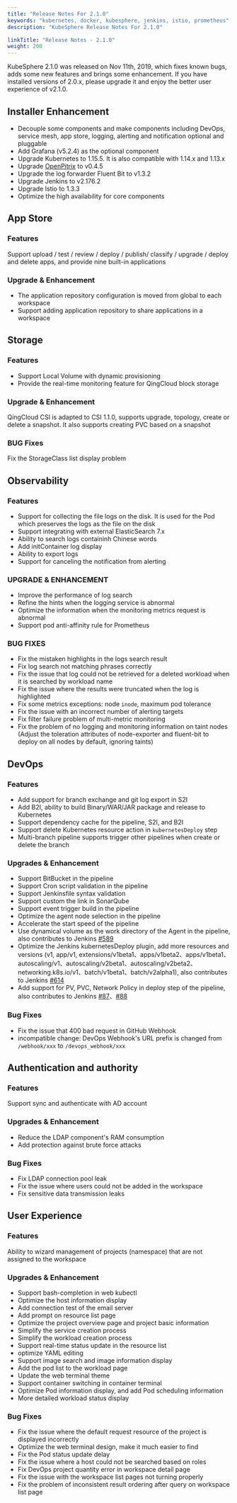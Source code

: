 ```yaml
---
title: "Release Notes For 2.1.0"
keywords: "kubernetes, docker, kubesphere, jenkins, istio, prometheus"
description: "KubeSphere Release Notes For 2.1.0"

linkTitle: "Release Notes - 2.1.0"
weight: 200
---
```


KubeSphere 2.1.0 was released on Nov 11th, 2019, which fixes known bugs, adds some new features and brings some enhancement. If you have installed versions of 2.0.x, please upgrade it and enjoy the better user experience of v2.1.0.

## Installer Enhancement

- Decouple some components and make components including DevOps, service mesh, app store, logging, alerting and notification optional and pluggable
- Add Grafana (v5.2.4) as the optional component
- Upgrade Kubernetes to 1.15.5. It is also compatible with 1.14.x and 1.13.x
- Upgrade  [OpenPitrix](https://openpitrix.io/) to v0.4.5
- Upgrade the log forwarder Fluent Bit to v1.3.2
- Upgrade Jenkins to v2.176.2
- Upgrade Istio to 1.3.3
- Optimize the high availability for core components

## App Store

### Features

Support upload / test / review / deploy / publish/ classify / upgrade / deploy and delete apps, and provide nine built-in applications

### Upgrade & Enhancement

- The application repository configuration is moved from global to each workspace
- Support adding application repository to share applications in a workspace

## Storage

### Features

- Support Local Volume with dynamic provisioning
- Provide the real-time monitoring feature for QingCloud block storage

### Upgrade & Enhancement

QingCloud CSI is adapted to CSI 1.1.0, supports upgrade, topology, create or delete a snapshot. It also supports creating PVC based on a snapshot

### BUG Fixes

Fix the StorageClass list display problem

## Observability

### Features

- Support for collecting the file logs on the disk. It is used for the Pod which preserves the logs as the file on the disk
- Support integrating with external ElasticSearch 7.x
- Ability to search logs containinh Chinese words
- Add initContainer log display
- Ability to export logs
- Support for canceling the notification from alerting

### UPGRADE & ENHANCEMENT

- Improve the performance of log search
- Refine the hints when the logging service is abnormal
- Optimize the information when the monitoring metrics request is abnormal
- Support pod anti-affinity rule for Prometheus

### BUG FIXES

- Fix the mistaken highlights in the logs search result
- Fix log search not matching phrases correctly
- Fix the issue that log could not be retrieved for a deleted workload when it is searched by workload name
- Fix the issue where the results were truncated when the log is highlighted
- Fix some metrics exceptions: node `inode`, maximum pod tolerance
- Fix the issue with an incorrect number of alerting targets
- Fix filter failure problem of multi-metric monitoring
- Fix the problem of no logging and monitoring information on taint nodes (Adjust the toleration attributes of node-exporter and fluent-bit to deploy on all nodes by default, ignoring taints)

## DevOps

### Features

- Add support for branch exchange and git log export in S2I
- Add B2I, ability to build Binary/WAR/JAR package and release to Kubernetes
- Support dependency cache for the pipeline, S2I, and B2I
- Support delete Kubernetes resource action in `kubernetesDeploy` step
- Multi-branch pipeline supports trigger other pipelines when create or delete the branch

### Upgrades & Enhancement

- Support BitBucket in the pipeline
- Support Cron script validation in the pipeline
- Support Jenkinsfile syntax validation
- Support custom the link in SonarQube
- Support event trigger build in the pipeline
- Optimize the agent node selection in the pipeline
- Accelerate the start speed of the pipeline
- Use dynamical volume as the work directory of the Agent in the pipeline, also contributes to Jenkins [#589](https://github.com/jenkinsci/kubernetes-plugin/pull/598)
- Optimize the Jenkins kubernetesDeploy plugin, add more resources and versions (v1, app/v1, extensions/v1beta1、apps/v1beta2、apps/v1beta1、autoscaling/v1、autoscaling/v2beta1、autoscaling/v2beta2、networking.k8s.io/v1、batch/v1beta1、batch/v2alpha1), also contributes to Jenkins [#614](https://github.com/jenkinsci/kubernetes-plugin/pull/614)
- Add support for PV, PVC, Network Policy in deploy step of the pipeline, also contributes to Jenkins [#87](https://github.com/jenkinsci/kubernetes-cd-plugin/pull/87)、[#88](https://github.com/jenkinsci/kubernetes-cd-plugin/pull/88)

### Bug Fixes

- Fix the issue that 400 bad request in GitHub Webhook
- incompatible change: DevOps Webhook's URL prefix is changed from `/webhook/xxx` to `/devops_webhook/xxx`

## Authentication and authority

### Features

Support sync and authenticate with AD account

### Upgrades & Enhancement

- Reduce the LDAP component's RAM consumption
- Add protection against brute force attacks

### Bug Fixes

- Fix LDAP connection pool leak
- Fix the issue where users could not be added in the workspace
- Fix sensitive data transmission leaks

## User Experience

### Features

Ability to wizard management of projects (namespace) that are not assigned to the workspace

### Upgrades & Enhancement

- Support bash-completion in web kubectl
- Optimize the host information display
- Add connection test of the email server
- Add prompt on resource list page
- Optimize the project overview page and project basic information
- Simplify the service creation process
- Simplify the workload creation process
- Support real-time status update in the resource list
- optimize YAML editing
- Support image search and image information display
- Add the pod list to the workload page
- Update the web terminal theme
- Support container switching in container terminal  
- Optimize Pod information display, and add Pod scheduling information
- More detailed workload status display

### Bug Fixes

- Fix the issue where the default request resource of the project is displayed incorrectly
- Optimize the web terminal design, make it much easier to find
- Fix the Pod status update delay
- Fix the issue where a host could not be searched based on roles
- Fix DevOps project quantity error in workspace detail page
- Fix the issue with the workspace list pages not turning properly
- Fix the problem of inconsistent result ordering after query on workspace list page
